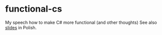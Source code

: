 # functional-cs
My speech how to make C# more functional (and other thoughts)
See also [slides](https://docs.google.com/presentation/d/1OYMiiww3GT8gK9YvcuOsPumdWis-AoSD6HuADnem8tM/edit?usp=sharing) in Polish.
